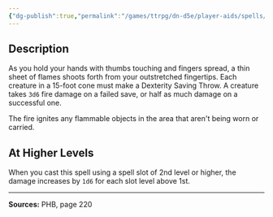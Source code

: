 ```yaml
---
{"dg-publish":true,"permalink":"/games/ttrpg/dn-d5e/player-aids/spells/level-1/burning-hands/","tags":["ttrpg/dnd/5e","verbal","somatic","damage","spell"],"noteIcon":""}
---
```



## Description
As you hold your hands with thumbs touching and fingers spread, a thin sheet of flames shoots forth from your outstretched fingertips.
Each creature in a 15-foot cone must make a Dexterity Saving Throw.
A creature takes `3d6` fire damage on a failed save, or half as much damage on a successful one.

The fire ignites any flammable objects in the area that aren't being worn or carried.

## At Higher Levels
When you cast this spell using a spell slot of 2nd level or higher, the damage increases by `1d6` for each slot level above 1st.

---

**Sources:** PHB, page 220
